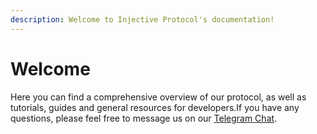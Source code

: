 ```yaml
---
description: Welcome to Injective Protocol's documentation!
---
```


# Welcome

Here you can find a comprehensive overview of our protocol, as well as tutorials, guides and general resources for developers.If you have any questions, please feel free to message us on our [Telegram Chat](https://t.me/joininjective). 

